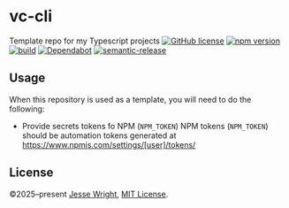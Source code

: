 # vc-cli
Template repo for my Typescript projects
[![GitHub license](https://img.shields.io/github/license/jeswr/vc-cli.svg)](https://github.com/jeswr/vc-cli/blob/master/LICENSE)
[![npm version](https://img.shields.io/npm/v/@jeswr/vc-cli.svg)](https://www.npmjs.com/package/@jeswr/vc-cli)
[![build](https://img.shields.io/github/actions/workflow/status/jeswr/vc-cli/nodejs.yml?branch=main)](https://github.com/jeswr/vc-cli/tree/main/)
[![Dependabot](https://badgen.net/badge/Dependabot/enabled/green?icon=dependabot)](https://dependabot.com/)
[![semantic-release](https://img.shields.io/badge/%20%20%F0%9F%93%A6%F0%9F%9A%80-semantic--release-e10079.svg)](https://github.com/semantic-release/semantic-release)

## Usage
When this repository is used as a template, you will need to do the following:
 - Provide secrets tokens fo NPM (`NPM_TOKEN`)
   NPM tokens (`NPM_TOKEN`) should be automation tokens generated at https://www.npmjs.com/settings/[user]/tokens/

## License
©2025–present
[Jesse Wright](https://github.com/jeswr),
[MIT License](https://github.com/jeswr/vc-cli/blob/master/LICENSE).
